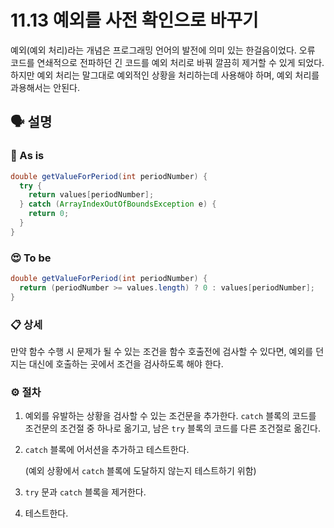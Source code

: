 # 11.13 예외를 사전 확인으로 바꾸기

예외(예외 처리)라는 개념은 프로그래밍 언어의 발전에 의미 있는 한걸음이었다. 오류 코드를 연쇄적으로 전파하던 긴 코드를 예외 처리로 바꿔 깔끔히 제거할 수 있게 되었다. 하지만 예외 처리는 말그대로 예외적인 상황을 처리하는데 사용해야 하며, 예외 처리를 과용해서는 안된다.

## 🗣 설명

### 🧐 As is

```java
double getValueForPeriod(int periodNumber) {
  try {
    return values[periodNumber];
  } catch (ArrayIndexOutOfBoundsException e) {
    return 0;
  }
}
```

### 😍 To be

```java
double getValueForPeriod(int periodNumber) {
  return (periodNumber >= values.length) ? 0 : values[periodNumber];
}
```

### 📋 상세

만약 함수 수행 시 문제가 될 수 있는 조건을 함수 호출전에 검사할 수 있다면, 예외를 던지는 대신에 호출하는 곳에서 조건을 검사하도록 해야 한다.

### ⚙️ 절차

1. 예외를 유발하는 상황을 검사할 수 있는 조건문을 추가한다. `catch` 블록의 코드를 조건문의 조건절 중 하나로 옮기고, 남은 `try` 블록의 코드를 다른 조건절로 옮긴다.
2. `catch` 블록에 어서션을 추가하고 테스트한다.

   (예외 상황에서 `catch` 블록에 도달하지 않는지 테스트하기 위함)

3. `try` 문과 `catch` 블록을 제거한다.
4. 테스트한다.
